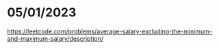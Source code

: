 # 05/01/2023

<https://leetcode.com/problems/average-salary-excluding-the-minimum-and-maximum-salary/description/>
